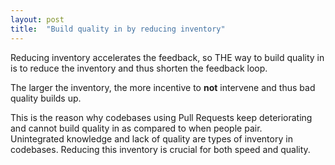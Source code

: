 ```yaml
---
layout: post
title:  "Build quality in by reducing inventory"
---
```


Reducing inventory accelerates the feedback, so THE way to build quality in is to reduce the inventory and thus shorten the feedback loop.

The larger the inventory, the more incentive to __not__ intervene and thus bad quality builds up.

This is the reason why codebases using Pull Requests keep deteriorating and cannot build quality in as compared to when people pair.  
Unintegrated knowledge and lack of quality are types of inventory in codebases.
Reducing this inventory is crucial for both speed and quality.